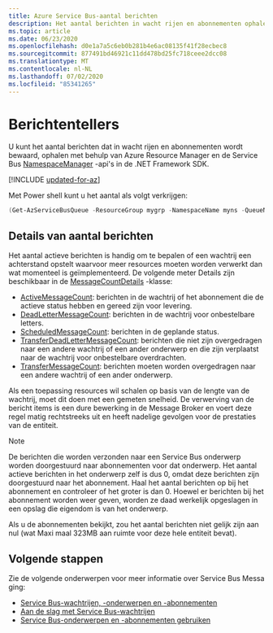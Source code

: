 ```yaml
---
title: Azure Service Bus-aantal berichten
description: Het aantal berichten in wacht rijen en abonnementen ophalen met behulp van Azure Resource Manager en de Azure Service Bus NamespaceManager-Api's.
ms.topic: article
ms.date: 06/23/2020
ms.openlocfilehash: d0e1a7a5c6eb0b281b4e6ac08135f41f28ecbec8
ms.sourcegitcommit: 877491bd46921c11dd478bd25fc718ceee2dcc08
ms.translationtype: MT
ms.contentlocale: nl-NL
ms.lasthandoff: 07/02/2020
ms.locfileid: "85341265"
---
```

# <a name="message-counters"></a>Berichtentellers

U kunt het aantal berichten dat in wacht rijen en abonnementen wordt bewaard, ophalen met behulp van Azure Resource Manager en de Service Bus [NamespaceManager](/dotnet/api/microsoft.servicebus.namespacemanager) -api's in de .NET Framework SDK.

[!INCLUDE [updated-for-az](../../includes/updated-for-az.md)]

Met Power shell kunt u het aantal als volgt verkrijgen:

```powershell
(Get-AzServiceBusQueue -ResourceGroup mygrp -NamespaceName myns -QueueName myqueue).CountDetails
```

## <a name="message-count-details"></a>Details van aantal berichten

Het aantal actieve berichten is handig om te bepalen of een wachtrij een achterstand opstelt waarvoor meer resources moeten worden verwerkt dan wat momenteel is geïmplementeerd. De volgende meter Details zijn beschikbaar in de [MessageCountDetails](/dotnet/api/microsoft.servicebus.messaging.messagecountdetails) -klasse:

-   [ActiveMessageCount](/dotnet/api/microsoft.servicebus.messaging.messagecountdetails.activemessagecount#Microsoft_ServiceBus_Messaging_MessageCountDetails_ActiveMessageCount): berichten in de wachtrij of het abonnement die de actieve status hebben en gereed zijn voor levering.
-   [DeadLetterMessageCount](/dotnet/api/microsoft.servicebus.messaging.messagecountdetails.deadlettermessagecount#Microsoft_ServiceBus_Messaging_MessageCountDetails_DeadLetterMessageCount): berichten in de wachtrij voor onbestelbare letters.
-   [ScheduledMessageCount](/dotnet/api/microsoft.servicebus.messaging.messagecountdetails.scheduledmessagecount#Microsoft_ServiceBus_Messaging_MessageCountDetails_ScheduledMessageCount): berichten in de geplande status.
-   [TransferDeadLetterMessageCount](/dotnet/api/microsoft.servicebus.messaging.messagecountdetails.transferdeadlettermessagecount#Microsoft_ServiceBus_Messaging_MessageCountDetails_TransferDeadLetterMessageCount): berichten die niet zijn overgedragen naar een andere wachtrij of een ander onderwerp en die zijn verplaatst naar de wachtrij voor onbestelbare overdrachten.
-   [TransferMessageCount](/dotnet/api/microsoft.servicebus.messaging.messagecountdetails.transfermessagecount#Microsoft_ServiceBus_Messaging_MessageCountDetails_TransferMessageCount): berichten moeten worden overgedragen naar een andere wachtrij of een ander onderwerp.

Als een toepassing resources wil schalen op basis van de lengte van de wachtrij, moet dit doen met een gemeten snelheid. De verwerving van de bericht items is een dure bewerking in de Message Broker en voert deze regel matig rechtstreeks uit en heeft nadelige gevolgen voor de prestaties van de entiteit.

> [!NOTE]
> De berichten die worden verzonden naar een Service Bus onderwerp worden doorgestuurd naar abonnementen voor dat onderwerp. Het aantal actieve berichten in het onderwerp zelf is dus 0, omdat deze berichten zijn doorgestuurd naar het abonnement. Haal het aantal berichten op bij het abonnement en controleer of het groter is dan 0. Hoewel er berichten bij het abonnement worden weer geven, worden ze daad werkelijk opgeslagen in een opslag die eigendom is van het onderwerp. 

Als u de abonnementen bekijkt, zou het aantal berichten niet gelijk zijn aan nul (wat Maxi maal 323MB aan ruimte voor deze hele entiteit bevat).

## <a name="next-steps"></a>Volgende stappen

Zie de volgende onderwerpen voor meer informatie over Service Bus Messa ging:

* [Service Bus-wachtrijen, -onderwerpen en -abonnementen](service-bus-queues-topics-subscriptions.md)
* [Aan de slag met Service Bus-wachtrijen](service-bus-dotnet-get-started-with-queues.md)
* [Service Bus-onderwerpen en -abonnementen gebruiken](service-bus-dotnet-how-to-use-topics-subscriptions.md)
